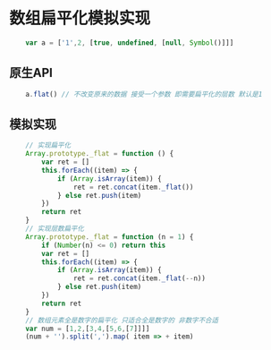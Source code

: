 <!--
 * @Description: 数组扁平化的模拟
 * @Author: shingli
 * @LastEditors: Please set LastEditors
 * @Date: 2019-04-16 22:42:19
 * @LastEditTime: 2019-04-16 23:35:26
 -->

# 数组扁平化模拟实现

```js
    var a = ['1',2, [true, undefined, [null, Symbol()]]]
```

## 原生API

```js
    a.flat() // 不改变原来的数据 接受一个参数 即需要扁平化的层数 默认是1
```

## 模拟实现

```js
    // 实现扁平化
    Array.prototype._flat = function () {
        var ret = []
        this.forEach((item) => {
            if (Array.isArray(item)) {
                ret = ret.concat(item._flat())
            } else ret.push(item)
        })
        return ret
    }
    // 实现层数扁平化
    Array.prototype._flat = function (n = 1) {
        if (Number(n) <= 0) return this
        var ret = []
        this.forEach((item) => {
            if (Array.isArray(item)) {
                ret = ret.concat(item._flat(--n))
            } else ret.push(item)
        })
        return ret
    }
    // 数组元素全是数字的扁平化 只适合全是数字的 非数字不合适
    var num = [1,2,[3,4,[5,6,[7]]]]
    (num + '').split(',').map( item => + item)
```